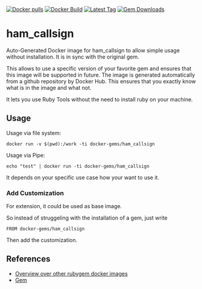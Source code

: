[![Docker pulls](https://img.shields.io/docker/pulls/rubygem/ham_callsign.svg)](https://hub.docker.com/r/rubygem/ham_callsign/)
[![Docker Build](https://img.shields.io/docker/automated/rubygem/ham_callsign.svg)](https://hub.docker.com/r/rubygem/ham_callsign/)
[![Latest Tag](https://img.shields.io/github/tag/docker-rubygem/ham_callsign.svg)](https://hub.docker.com/r/rubygem/ham_callsign/)
[![Gem Downloads](https://img.shields.io/gem/dt/ham_callsign.svg)](https://rubygems.org/gems/ham_callsign/)
# ham_callsign

Auto-Generated Docker image for ham_callsign to allow simple usage without installation.
It is in sync with the original gem.

This allows to use a specific version of your favorite gem and ensures that this image will be supported in future.
The image is generated automatically from a github repository by Docker Hub.
This ensures that you exactly know what is in the image and what not.

It lets you use Ruby Tools without the need to install ruby on your machine.

## Usage

Usage via file system:

`docker run -v $(pwd):/work -ti docker-gems/ham_callsign`

Usage via Pipe:

`echo "test" | docker run -ti docker-gems/ham_callsign`

It depends on your specific use case how your want to use it.

### Add Customization

For extension, it could be used as base image.

So instead of struggeling with the installation of a gem, just write

`FROM docker-gems/ham_callsign`

Then add the customization.

## References

 - [Overview over other rubygem docker images](https://github.com/thinkbot/docker-rubygem)
 - [Gem](https://rubygems.org/gems/ham_callsign/)

